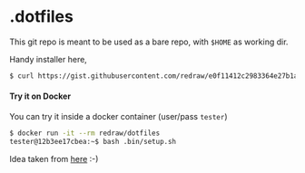 # .dotfiles

This git repo is meant to be used as a bare repo, with `$HOME` as working dir.

Handy installer here,
```bash
$ curl https://gist.githubusercontent.com/redraw/e0f11412c2983364e27b1a79299307c2/raw/dotfiles.sh | bash
```

#### Try it on Docker
You can try it inside a docker container (user/pass `tester`)
```bash
$ docker run -it --rm redraw/dotfiles
tester@12b3ee17cbea:~$ bash .bin/setup.sh
```

Idea taken from [here](https://www.atlassian.com/git/tutorials/dotfiles) :-)
